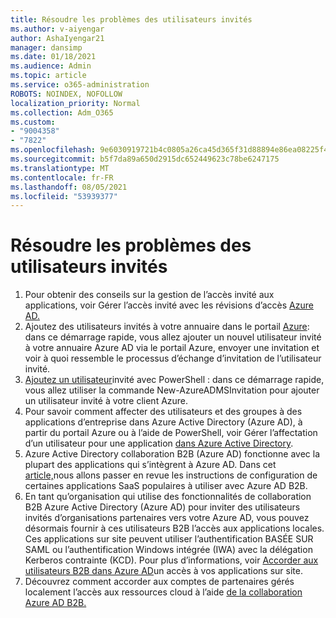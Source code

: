 ```yaml
---
title: Résoudre les problèmes des utilisateurs invités
ms.author: v-aiyengar
author: AshaIyengar21
manager: dansimp
ms.date: 01/18/2021
ms.audience: Admin
ms.topic: article
ms.service: o365-administration
ROBOTS: NOINDEX, NOFOLLOW
localization_priority: Normal
ms.collection: Adm_O365
ms.custom:
- "9004358"
- "7822"
ms.openlocfilehash: 9e6030919721b4c0805a26ca45d365f31d88894e86ea08225f47576e7d152047
ms.sourcegitcommit: b5f7da89a650d2915dc652449623c78be6247175
ms.translationtype: MT
ms.contentlocale: fr-FR
ms.lasthandoff: 08/05/2021
ms.locfileid: "53939377"
---
```

# <a name="troubleshoot-guest-user-issues"></a>Résoudre les problèmes des utilisateurs invités

1. Pour obtenir des conseils sur la gestion de l’accès invité aux applications, voir Gérer l’accès invité avec les révisions d’accès [Azure AD.](https://docs.microsoft.com/azure/active-directory/governance/manage-guest-access-with-access-reviews)
1. Ajoutez des utilisateurs invités à votre annuaire dans le portail [Azure](https://docs.microsoft.com/azure/active-directory/external-identities/b2b-quickstart-add-guest-users-portal): dans ce démarrage rapide, vous allez ajouter un nouvel utilisateur invité à votre annuaire Azure AD via le portail Azure, envoyer une invitation et voir à quoi ressemble le processus d’échange d’invitation de l’utilisateur invité.
1. [Ajoutez un utilisateur](https://docs.microsoft.com/azure/active-directory/external-identities/b2b-quickstart-invite-powershell)invité avec PowerShell : dans ce démarrage rapide, vous allez utiliser la commande New-AzureADMSInvitation pour ajouter un utilisateur invité à votre client Azure.
1. Pour savoir comment affecter des utilisateurs et des groupes à des applications d’entreprise dans Azure Active Directory (Azure AD), à partir du portail Azure ou à l’aide de PowerShell, voir Gérer l’affectation d’un utilisateur pour une application [dans Azure Active Directory](https://docs.microsoft.com/azure/active-directory/manage-apps/assign-user-or-group-access-portal). 
1. Azure Active Directory collaboration B2B (Azure AD) fonctionne avec la plupart des applications qui s’intègrent à Azure AD. Dans cet [article,](https://docs.microsoft.com/azure/active-directory/external-identities/configure-saas-apps)nous allons passer en revue les instructions de configuration de certaines applications SaaS populaires à utiliser avec Azure AD B2B.
1. En tant qu’organisation qui utilise des fonctionnalités de collaboration B2B Azure Active Directory (Azure AD) pour inviter des utilisateurs invités d’organisations partenaires vers votre Azure AD, vous pouvez désormais fournir à ces utilisateurs B2B l’accès aux applications locales. Ces applications sur site peuvent utiliser l’authentification BASÉE SUR SAML ou l’authentification Windows intégrée (IWA) avec la délégation Kerberos contrainte (KCD). Pour plus d’informations, voir [Accorder aux utilisateurs B2B dans Azure AD](https://docs.microsoft.com/azure/active-directory/external-identities/hybrid-cloud-to-on-premises)un accès à vos applications sur site.
1. Découvrez comment accorder aux comptes de partenaires gérés localement l’accès aux ressources cloud à l’aide [de la collaboration Azure AD B2B.](https://docs.microsoft.com/azure/active-directory/external-identities/hybrid-on-premises-to-cloud)